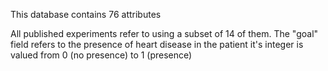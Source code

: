 This database contains 76 attributes

All published experiments refer to using a subset of 14 of them. 
The "goal" field refers to the presence of heart disease in the patient
it's integer is valued from 0 (no presence) to 1 (presence)
